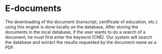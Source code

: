 # E-documents
The downloading of the document (transcript, certificate of education, etc.) using this engine is done locally on the database, After storing the documents in the local database, if the user wants to do a search of a document, he must first enter the keyword (CNE). Our system will search the database and extract the results requested by the document name as a PDF.
